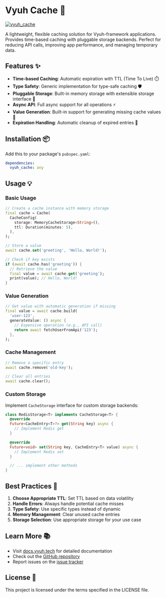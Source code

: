 # Vyuh Cache 💾

[![vyuh_cache](https://img.shields.io/pub/v/vyuh_cache.svg?label=vyuh_cache&logo=dart&color=blue&style=for-the-badge)](https://pub.dev/packages/vyuh_cache)

A lightweight, flexible caching solution for Vyuh-framework applications. Provides time-based caching with pluggable storage backends. Perfect for reducing API calls, improving app performance, and managing temporary data.

## Features ✨

- **Time-based Caching**: Automatic expiration with TTL (Time To Live) ⏱️
- **Type Safety**: Generic implementation for type-safe caching 🛡️
- **Pluggable Storage**: Built-in memory storage with extensible storage interface 💾
- **Async API**: Full async support for all operations ⚡
- **Value Generation**: Built-in support for generating missing cache values 🔄
- **Expiration Handling**: Automatic cleanup of expired entries 🧹

## Installation 📦

Add this to your package's `pubspec.yaml`:

```yaml
dependencies:
  vyuh_cache: any
```

## Usage 💡

### Basic Usage

```dart
// Create a cache instance with memory storage
final cache = Cache(
  CacheConfig(
    storage: MemoryCacheStorage<String>(),
    ttl: Duration(minutes: 5),
  ),
);

// Store a value
await cache.set('greeting', 'Hello, World!');

// Check if key exists
if (await cache.has('greeting')) {
  // Retrieve the value
  final value = await cache.get('greeting');
  print(value); // Hello, World!
}
```

### Value Generation

```dart
// Get value with automatic generation if missing
final value = await cache.build(
  'user-123',
  generateValue: () async {
    // Expensive operation (e.g., API call)
    return await fetchUserFromApi('123');
  },
);
```

### Cache Management

```dart
// Remove a specific entry
await cache.remove('old-key');

// Clear all entries
await cache.clear();
```

### Custom Storage

Implement `CacheStorage` interface for custom storage backends:

```dart
class RedisStorage<T> implements CacheStorage<T> {
  @override
  Future<CacheEntry<T>?> get(String key) async {
    // Implement Redis get
  }

  @override
  Future<void> set(String key, CacheEntry<T> value) async {
    // Implement Redis set
  }

  // ... implement other methods
}
```

## Best Practices 🎯

1. **Choose Appropriate TTL**: Set TTL based on data volatility
2. **Handle Errors**: Always handle potential cache misses
3. **Type Safety**: Use specific types instead of dynamic
4. **Memory Management**: Clear unused cache entries
5. **Storage Selection**: Use appropriate storage for your use case

## Learn More 📚

- Visit [docs.vyuh.tech](https://docs.vyuh.tech) for detailed documentation
- Check out the [GitHub repository](https://github.com/vyuh-tech/vyuh)
- Report issues on the [issue tracker](https://github.com/vyuh-tech/vyuh/issues)

## License 📄

This project is licensed under the terms specified in the LICENSE file.
